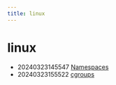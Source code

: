 ```yaml
---
title: linux
---
```


# linux

* 20240323145547 [Namespaces](20240323145547.md)
* 20240323155522 [cgroups](20240323155522.md)

